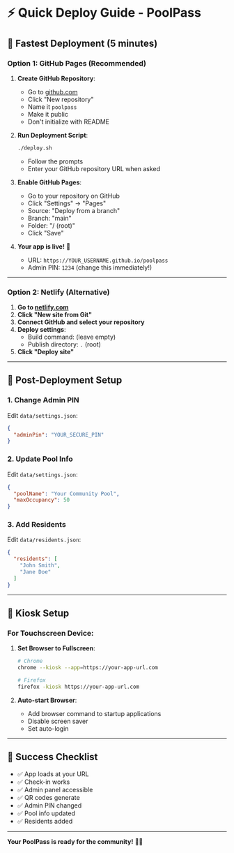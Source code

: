 # ⚡ Quick Deploy Guide - PoolPass

## 🚀 Fastest Deployment (5 minutes)

### Option 1: GitHub Pages (Recommended)

1. **Create GitHub Repository**:
   - Go to [github.com](https://github.com)
   - Click "New repository"
   - Name it `poolpass`
   - Make it public
   - Don't initialize with README

2. **Run Deployment Script**:
   ```bash
   ./deploy.sh
   ```
   - Follow the prompts
   - Enter your GitHub repository URL when asked

3. **Enable GitHub Pages**:
   - Go to your repository on GitHub
   - Click "Settings" → "Pages"
   - Source: "Deploy from a branch"
   - Branch: "main"
   - Folder: "/ (root)"
   - Click "Save"

4. **Your app is live!** 🎉
   - URL: `https://YOUR_USERNAME.github.io/poolpass`
   - Admin PIN: `1234` (change this immediately!)

---

### Option 2: Netlify (Alternative)

1. **Go to [netlify.com](https://netlify.com)**
2. **Click "New site from Git"**
3. **Connect GitHub and select your repository**
4. **Deploy settings**:
   - Build command: (leave empty)
   - Publish directory: `.` (root)
5. **Click "Deploy site"**

---

## 🔧 Post-Deployment Setup

### 1. Change Admin PIN
Edit `data/settings.json`:
```json
{
  "adminPin": "YOUR_SECURE_PIN"
}
```

### 2. Update Pool Info
Edit `data/settings.json`:
```json
{
  "poolName": "Your Community Pool",
  "maxOccupancy": 50
}
```

### 3. Add Residents
Edit `data/residents.json`:
```json
{
  "residents": [
    "John Smith",
    "Jane Doe"
  ]
}
```

---

## 📱 Kiosk Setup

### For Touchscreen Device:

1. **Set Browser to Fullscreen**:
   ```bash
   # Chrome
   chrome --kiosk --app=https://your-app-url.com
   
   # Firefox
   firefox -kiosk https://your-app-url.com
   ```

2. **Auto-start Browser**:
   - Add browser command to startup applications
   - Disable screen saver
   - Set auto-login

---

## 🎯 Success Checklist

- ✅ App loads at your URL
- ✅ Check-in works
- ✅ Admin panel accessible
- ✅ QR codes generate
- ✅ Admin PIN changed
- ✅ Pool info updated
- ✅ Residents added

---

**Your PoolPass is ready for the community!** 🏊‍♂️ 